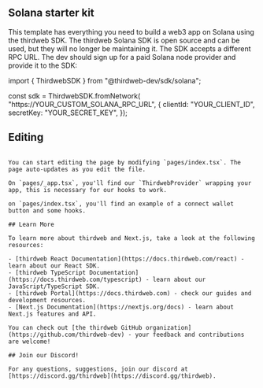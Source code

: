 ## Solana starter kit

This template has everything you need to build a web3 app on Solana using the thirdweb SDK. The thirdweb Solana SDK is open source and can be used, but they will no longer be maintaining it. The SDK accepts a different RPC URL. The dev should sign up for a paid Solana node provider and provide it to the SDK:

import { ThirdwebSDK } from "@thirdweb-dev/sdk/solana";

const sdk = ThirdwebSDK.fromNetwork(
	"https://YOUR_CUSTOM_SOLANA_RPC_URL",
  {
    clientId: "YOUR_CLIENT_ID",
		secretKey: "YOUR_SECRET_KEY",
});

## Editing

```

You can start editing the page by modifying `pages/index.tsx`. The page auto-updates as you edit the file.

On `pages/_app.tsx`, you'll find our `ThirdwebProvider` wrapping your app, this is necessary for our hooks to work.

on `pages/index.tsx`, you'll find an example of a connect wallet button and some hooks.

## Learn More

To learn more about thirdweb and Next.js, take a look at the following resources:

- [thirdweb React Documentation](https://docs.thirdweb.com/react) - learn about our React SDK.
- [thirdweb TypeScript Documentation](https://docs.thirdweb.com/typescript) - learn about our JavaScript/TypeScript SDK.
- [thirdweb Portal](https://docs.thirdweb.com) - check our guides and development resources.
- [Next.js Documentation](https://nextjs.org/docs) - learn about Next.js features and API.

You can check out [the thirdweb GitHub organization](https://github.com/thirdweb-dev) - your feedback and contributions are welcome!

## Join our Discord!

For any questions, suggestions, join our discord at [https://discord.gg/thirdweb](https://discord.gg/thirdweb).

